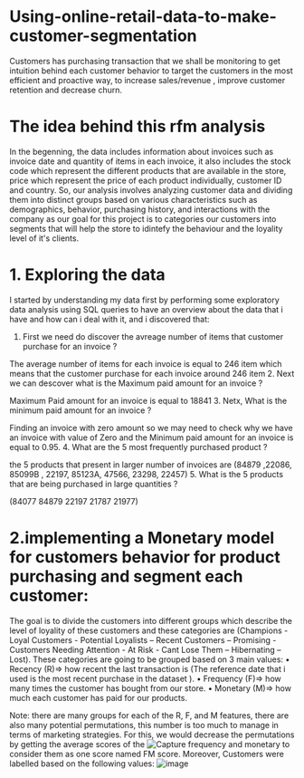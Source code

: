 # Using-online-retail-data-to-make-customer-segmentation
Customers has purchasing transaction that we shall be monitoring to get intuition behind each  customer behavior to target the customers in the most efficient and proactive way, to increase  sales/revenue , improve customer retention and decrease churn.
# The idea behind this rfm analysis
In the begenning, the data includes information about invoices such as invoice date and quantity of items in each invoice, it also includes the stock code which represent the different products that are available in the store, price which represent the price of each product individually, customer ID and country.
So, our analysis involves analyzing customer data and dividing them into distinct groups based on various characteristics such as demographics, behavior, purchasing history, and interactions with the company as our goal for this project is to categories our customers into segments that will help the store to idintefy the behaviour and the loyality level of it's clients.
# 1. Exploring the data
I started by understanding my data first by performing some exploratory data analysis using SQL queries to have an overview about the data that i have and how can i deal with it, and i discovered that:
1. First we need do discover the avreage number of items that customer purchase for an invoice ?

The average number of items for each invoice is equal to 
246 item which means that the customer purchase for each invoice around 246 item
2. Next we can descover what is the Maximum paid amount for an invoice ?

Maximum Paid amount for an invoice is equal to 18841
3. Netx, What is the minimum paid amount for an invoice ?

Finding an invoice with zero amount so we may need to check why we have an invoice with 
value of Zero and the Minimum paid amount for an invoice is equal to 0.95.
4. What are the 5 most frequently purchased product ?

the 5 products that present in larger number of 
invoices are (84879 ,22086, 85099B , 22197, 85123A, 47566, 23298, 22457)
5. What is the 5 products that are being purchased in large quantities ?

(84077
84879
22197
21787
21977)

# 2.implementing a Monetary model for customers behavior for product purchasing and segment each customer:

The goal is to divide the customers into different groups which describe the level of loyality of these customers and these categories are (Champions - Loyal Customers - Potential Loyalists – Recent Customers – Promising -Customers Needing Attention - At Risk - Cant Lose Them – Hibernating – Lost).
These categories are going to be grouped based on 3 main values:
                               • Recency (R)=> how recent the last transaction is (The reference date that i used is 
                               the most recent purchase in the dataset ).
                               • Frequency (F)=> how many times the customer has bought from our store.
                               • Monetary (M)=> how much each customer has paid for our products.

Note: there are many groups for each of the R, F, and M features, there are also many potential permutations, this number is too much to manage in terms of marketing strategies. 
For this, we would decrease the permutations by getting the average scores of the ![Capture](https://user-images.githubusercontent.com/129599070/233680025-42d8b691-e69d-45cf-92fe-edc5731a51ec.JPG)
frequency and monetary to consider them as one score named FM score.
Moreover, Customers were labelled based on the following values:
![image](https://user-images.githubusercontent.com/129599070/233680259-ff581ce9-0fa0-483b-9519-f499f0a34d91.png)

